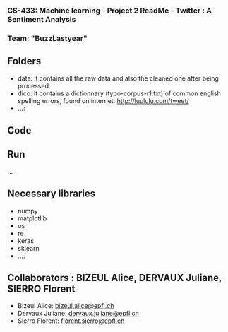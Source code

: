 ### CS-433: Machine learning - Project 2 ReadMe - Twitter : A Sentiment Analysis
### Team: "BuzzLastyear" 

## Folders
* data: it contains all the raw data and also the cleaned one after being processed
* dico: it contains a dictionnary (typo-corpus-r1.txt) of common english spelling errors, found on internet: http://luululu.com/tweet/ 
* ...:

## Code  


## Run
...

## Necessary libraries
* numpy
* matplotlib
* os
* re
* keras
* sklearn
* ....

## Collaborators : BIZEUL Alice, DERVAUX Juliane, SIERRO Florent
* Bizeul Alice:	 	bizeul.alice@epfl.ch
* Dervaux Juliane:	dervaux.juliane@epfl.ch
* Sierro Florent:	florent.sierro@epfl.ch
